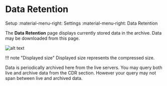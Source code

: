# Data Retention
Setup :material-menu-right: Settings :material-menu-right: Data Retention

The **Data Retention** page displays currently stored data in the archive. Data may be downloaded from this page. 

![alt text][data-retention]

!!! note "Displayed size"
    Displayed size represents the compressed size. 

Data is periodically archived here from the live servers. You may query both live and archive data from the CDR section.
However your query may not span between live and archived data.

[data-retention]: /setup/img/data-retention.png "Data Retention"
